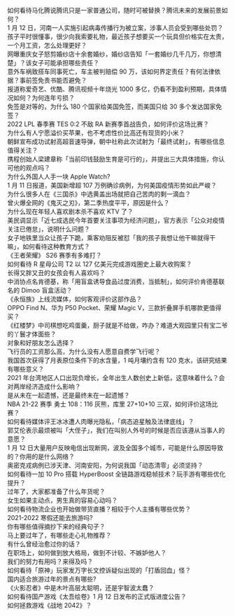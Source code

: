 如何看待马化腾说腾讯只是一家普通公司，随时可被替换？腾讯未来的发展前景如何？  
1 月 12 日，河南一人实施引起病毒传播行为被立案，涉事人员会受到哪些处罚？  
孩子平时很懂事，很少向我索要礼物，最近孩子想要买一个玩具但价格实在太贵，一个月工资，怎么处理更好？  
网曝重庆女子怒剪婚纱店十余套婚纱，婚纱店告知「一套婚纱几千几万，你想清楚」？该女子可能承担哪些责任？  
意外车祸致搭车同事死亡，车主被判赔偿 90 万，该如何界定责任？有何法律依据？事前签免责书能否避免？  
报道称爱奇艺、优酷、腾讯视频十年烧光 1000 多亿，仍看不到盈利预期，具体情况如何？为何连年亏损？  
免签是对等的，为什么 180 个国家给美国免签，而美国只给 30 多个发达国家免签？  
2022 LPL 春季赛 TES 0:2 不敌 RA 新赛季首战告负，如何评价这场比赛？  
为什么有人宁愿溢价买苹果，也不考虑性价比高还有现货的小米？  
朝鲜宣布成功试射高超音速导弹，朝中社称此次试射为「最终试射」，有哪些信息值得关注？  
携程创始人梁建章称「当前印钱鼓励生育是可行的」，并提出三大具体措施，你认可他的观点吗？  
为什么外国人人手一块 Apple Watch?  
1 月 11 日报道，美国新增超 107 万例确诊病例，为何美国疫情形势如此严峻？  
为什么很多人在《三国杀》中选黄盖出场就把自己苦肉的剩一滴血？  
曾火爆全网的《鬼灭之刃》，第二季热度平平，原因是什么？  
为什么现在年轻人喜欢剧本杀不喜欢 KTV 了？  
美民调显示「近七成选民今年首要关注事项为经济问题」，官方表示「公众对疫情关注已倦怠」，说明什么问题？  
女子地铁里当众让孩子下跪，乘客劝阻反被怼「我的孩子我想让他干嘛就得干嘛」，如何看待这种教育方式？  
《王者荣耀》 S26 赛季有多难打？  
如何看待 R 星母公司 T2 以 127 亿美元完成游戏圈史上最大收购案？  
长得又胖又丑的女孩会有人喜欢吗？  
中消协点名肯德基，称「用盲盒诱导食品过度消费，当抵制」，如何评价肯德基联名的 Dimoo 盲盒活动？  
《永恒族》上线流媒体，如何客观评价这部作品？  
OPPO Find N、华为 P50 Pocket、荣耀 Magic V，三款折叠屏手机哪款更值得买？  
《红楼梦》中司棋想吃鸡蛋羹，厨子就是不给做，咋办？难道大观园里只有宝二爷的丫鬟才体面些？  
对象和好朋友怎么选择？  
飞行员的工资那么高，为什么没有人愿意自费学飞行呢？  
我国首次获得了月表原位条件下的水含量，1 吨月壤约含有 120 克水，该研究结果有哪些意义？  
2021 年台湾地区人口出现负增长，全年出生人数创史上新低，这意味着什么？会对两岸经济造成什么影响？  
是从未在一起遗憾，还是最终未在一起遗憾？  
NBA 21-22 赛季 勇士 108：116 灰熊，库里 27+10+10 三双，如何评价这场比赛？  
如何看待媒体评王冰冰遭人肉曝光隐私，「病态追星触及法律底线」？  
郭艾伦表示最烦被叫「大侄子」，我们在叫别人外号的时候是否应该遵从当事人的意愿？  
1 月 12 日大量用户反映电信出现断网，波及全国多个城市，可能是什么原因导致的？你用的是什么网络？  
奥密克戎病例已涉天津、河南安阳，为何说我国「动态清零」必须坚持？  
如何看待一加 10 Pro 搭载 HyperBoost 全链路游戏稳帧技术？玩手游有哪些优化提升？  
过年了，大家都准备了什么年货呢？  
女生如果主动点，男生真的容易心动吗？  
如何看待物流企业也开始做带货直播？相较于个人主播有哪些优势？  
2021-2022 寒假还能去旅游吗?  
你有哪些值得摘抄下来的经典句子？  
马上要过年了，有哪些走心礼物推荐？  
有什么曾经治愈过你的话？  
在职场上，如何做到放大格局，做到不计较、不嫉妒他人？  
我们的努力有用吗？来得及吗？  
如何看待「原神」玩家发万字长文控诉疑似出现的「打盾回血」怪？  
国内适合旅游过年的景点有哪些?  
《火影忍者》中是木叶高层太聪明，还是宇智波太蠢？  
如何看待国产游戏《太吾绘卷》1 月 12 日发布的正式版进度公告？  
如何拯救游戏《战地 2042》？  
